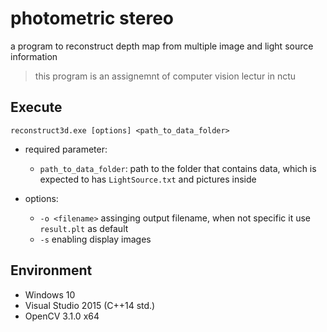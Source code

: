 # photometric stereo

a program to reconstruct depth map from multiple image and light source information

> this program is an assignemnt of computer vision lectur in nctu

## Execute

```
reconstruct3d.exe [options] <path_to_data_folder>
```

- required parameter:
    - `path_to_data_folder`: path to the folder that contains data, which is expected to has `LightSource.txt` and pictures inside

- options:
    - `-o <filename>` assinging output filename, when not specific it use `result.plt` as default
    - `-s` enabling display images

## Environment

- Windows 10
- Visual Studio 2015 (C++14 std.)
- OpenCV 3.1.0 x64

